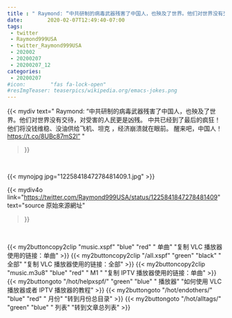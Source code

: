 ```yaml
---
title : " Raymond: “中共研制的病毒武器残害了中国人，也殃及了世界。他们对世界没有交待，对受害的人民更是凶残。&#10;中共已经到了最后的疯狂！&#10;他们将没钱维稳、没油供给飞机、坦克  ，经济崩溃就在眼前。&#10;醒来吧，中国人！ https://t.co/8UBc87mS2l”  "
date:        2020-02-07T12:49:40-07:00
tags:
 - twitter
 - Raymond999USA
 - twitter_Raymond999USA
 - 202002
 - 20200207
 - 20200207_12
categories:
 - 20200207
#icon:        "fas fa-lock-open"
#resImgTeaser: teaserpics/wikipedia.org/emacs-jokes.png
---
```


{{< mydiv text=" Raymond: “中共研制的病毒武器残害了中国人，也殃及了世界。他们对世界没有交待，对受害的人民更是凶残。&#10;中共已经到了最后的疯狂！&#10;他们将没钱维稳、没油供给飞机、坦克  ，经济崩溃就在眼前。&#10;醒来吧，中国人！ https://t.co/8UBc87mS2l”  "
>}}
<br>


 {{< mynojpg jpg="1225841847278481409.1.jpg" >}}<br> 



{{< mydiv4o link="https://twitter.com/Raymond999USA/status/1225841847278481409"
text="source 原始來源網址"
>}}


<br>





{{< my2buttoncopy2clip "music.xspf"        "blue"   "red"    " 单曲"  "复制 VLC 播放器使用的链接：单曲" >}} {{< my2buttoncopy2clip "/all.xspf"         "green"  "black"  " 全部"  "复制 VLC 播放器使用的链接：全部" >}} {{< my2buttoncopy2clip "music.m3u8"        "blue"   "red"    " M1 "    "复制 IPTV 播放器使用的链接：单曲" >}} {{< my2buttongoto      "/hot/helpxspf/"    "green"  "blue"   " 播放器" "如何使用 VLC 播放器或者 IPTV 播放器的教程" >}} {{< my2buttongoto      "/hot/endothers/"   "blue"   "red"    " 月份"   "转到月份总目录" >}} {{< my2buttongoto      "/hot/alltags/"     "green"  "blue"   " 列表"   "转到文章总列表" >}} 
